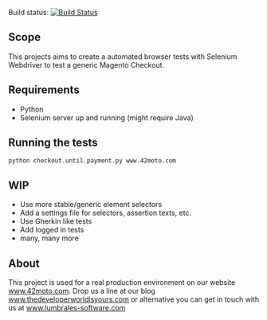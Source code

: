 Build status: [![Build Status](https://travis-ci.org/javilumbrales/magento-selenium-checkout.svg?branch=master)](https://travis-ci.org/javilumbrales/magento-selenium-checkout)

## Scope
This projects aims to create a automated browser tests with Selenium Webdriver to test a generic Magento Checkout.

## Requirements

- Python
- Selenium server up and running (might require Java)

## Running the tests

```python checkout.until.payment.py www.42moto.com```

## WIP

- Use more stable/generic element selectors
- Add a settings file for selectors, assertion texts, etc.
- Use Gherkin like tests
- Add logged in tests
- many, many more

## About

This project is used for a real production environment on our website www.42moto.com.
Drop us a line at our blog www.thedeveloperworldisyours.com or alternative you can get in touch with us at www.lumbrales-software.com

